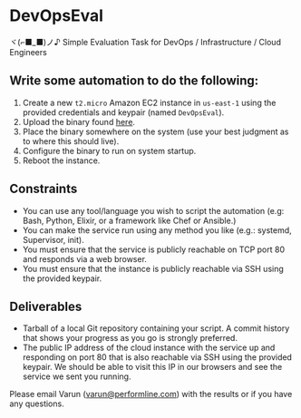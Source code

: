 # DevOpsEval
ヾ(⌐■_■)ノ♪ Simple Evaluation Task for DevOps / Infrastructure / Cloud Engineers

## Write some automation to do the following:

1. Create a new `t2.micro` Amazon EC2 instance in `us-east-1` using the provided credentials and keypair (named `DevOpsEval`).
2. Upload the binary found [here](https://github.com/PerformLine/DevOpsEval/blob/master/bin/eval-server.linux-x86_64?raw=true).
3. Place the binary somewhere on the system (use your best judgment as to where this should live).
4. Configure the binary to run on system startup.
5. Reboot the instance.

## Constraints

- You can use any tool/language you wish to script the automation (e.g: Bash, Python, Elixir, or a framework like Chef or Ansible.)
- You can make the service run using any method you like (e.g.: systemd, Supervisor, init).
- You must ensure that the service is publicly reachable on TCP port 80 and responds via a web browser.
- You must ensure that the instance is publicly reachable via SSH using the provided keypair.

## Deliverables

- Tarball of a local Git repository containing your script.  A commit history that shows your progress as you go is strongly preferred.
- The public IP address of the cloud instance with the service up and responding on port 80 that is also reachable via SSH using the provided keypair.  We should be able to visit this IP in our browsers and see the service we sent you running.

Please email Varun (varun@performline.com) with the results or if you have any questions.
